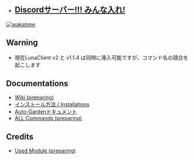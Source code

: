 
- ## [Discordサーバー!!! みんな入れ!](https://discord.gg/lunaclient)

[![wakatime](https://wakatime.com/badge/user/a3dc88bc-f773-46f5-86f8-abb56f21a04b/project/ec55bffb-c0d2-4093-bc5d-9b80112d3988.svg)](https://wakatime.com/badge/user/a3dc88bc-f773-46f5-86f8-abb56f21a04b/project/ec55bffb-c0d2-4093-bc5d-9b80112d3988)

## Warning
- 現在LunaClient v2 と v1.1.4 は同時に導入可能ですが、コマンド名の競合を起こします

## Documentations
- [Wiki (preparing)](https://luna724.github.io/repo/lunaclient)
- [インストール方法 / Installations](/docs/install.md)
- [Auto-Gardenドキュメント](/docs/lc_gardening.md)
- [ALL Commands (preparing)](/docs/all_cmd.md)

## Credits
- [Used Module (preparing)](/docs/credit.md)
